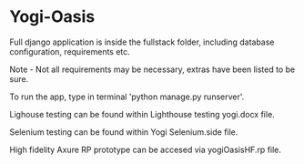 # Yogi-Oasis

Full django application is inside the fullstack folder, including database configuration, requirements etc. 

Note - Not all requirements may be necessary, extras have been listed to be sure.

To run the app, type in terminal 'python manage.py runserver'.

Lighouse testing can be found within Lighthouse testing yogi.docx file.

Selenium testing can be found within Yogi Selenium.side file.

High fidelity Axure RP prototype can be accesed via yogiOasisHF.rp file.
